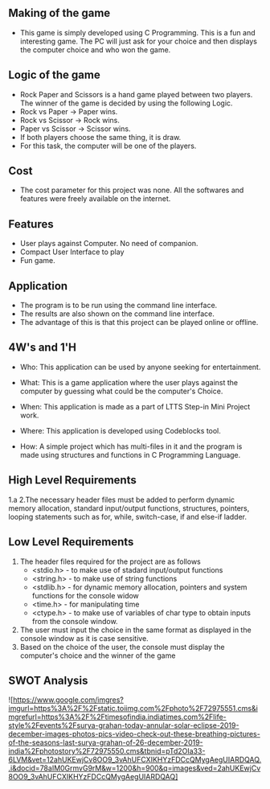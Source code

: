 ## Making of the game

* This game is simply developed using C Programming. This is a fun and interesting game. The PC will just ask for your choice and then displays the computer choice and who won the game.

## Logic of the game

* Rock Paper and Scissors is a hand game played between two players. The winner of the game is decided by using the following Logic.
* Rock vs Paper -> Paper wins.
* Rock vs Scissor -> Rock wins.
* Paper vs Scissor -> Scissor wins.
* If both players choose the same thing, it is draw.
* For this task, the computer will be one of the players.

## Cost

* The cost parameter for this project was none. All the softwares and features were freely available on the internet.

## Features

* User plays against Computer. No need of companion.
* Compact User Interface to play
* Fun game.

## Application

* The program is to be run using the command line interface.
* The results are also shown on the command line interface.
* The advantage of this is that this project can be played online or offline.

## 4W's and 1'H

* Who:
  This application can be used by anyone seeking for entertainment.

* What:
  This is a game application where the user plays against the computer by guessing what could be the computer's Choice.
  
* When:
  This application is made as a part of LTTS Step-in Mini Project work.
  
* Where:
  This application is developed using Codeblocks tool.
  
* How:
  A simple project which has multi-files in it and the program is made using structures and functions in C Programming Language.
  
## High Level Requirements

1.a
2.The necessary header files must be added to perform dynamic memory allocation, standard input/output functions, structures, pointers, looping statements such as for, while, switch-case, if and else-if ladder.


## Low Level Requirements

1. The header files required for the project are as follows
   * <stdio.h> - to make use of stadard input/output functions
   * <string.h> - to make use of string functions
   * <stdlib.h> - for dynamic memory allocation, pointers and system functions for the console widow
   * <time.h> - for manipulating time
   * <ctype.h> - to make use of variables of char type to obtain inputs from the console window.
2. The user must input the choice in the same format as displayed in the console window as it is case sensitive.
3. Based on the choice of the user, the console must display the computer's choice and the winner of the game

## SWOT Analysis
![https://www.google.com/imgres?imgurl=https%3A%2F%2Fstatic.toiimg.com%2Fphoto%2F72975551.cms&imgrefurl=https%3A%2F%2Ftimesofindia.indiatimes.com%2Flife-style%2Fevents%2Fsurya-grahan-today-annular-solar-eclipse-2019-december-images-photos-pics-video-check-out-these-breathing-pictures-of-the-seasons-last-surya-grahan-of-26-december-2019-india%2Fphotostory%2F72975550.cms&tbnid=pTd2OIa33-6LVM&vet=12ahUKEwjCv8OO9_3vAhUFCXIKHYzFDCcQMygAegUIARDQAQ..i&docid=78aIM0GrmvG9rM&w=1200&h=900&q=images&ved=2ahUKEwjCv8OO9_3vAhUFCXIKHYzFDCcQMygAegUIARDQAQ]

  




